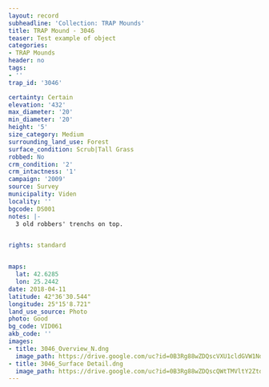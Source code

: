 ```yaml
---
layout: record
subheadline: 'Collection: TRAP Mounds'
title: TRAP Mound - 3046
teaser: Test example of object
categories:
- TRAP Mounds
header: no
tags:
- ''
trap_id: '3046'

certainty: Certain
elevation: '432'
max_diameter: '20'
min_diameter: '20'
height: '5'
size_category: Medium
surrounding_land_use: Forest
surface_condition: Scrub|Tall Grass
robbed: No
crm_condition: '2'
crm_intactness: '1'
campaign: '2009'
source: Survey
municipality: Viden
locality: ''
bgcode: DS001
notes: |-
  3 old robbers' trenchs on top.


rights: standard


maps:
  lat: 42.6285
  lon: 25.2442
date: 2018-04-11
latitude: 42°36'30.544"
longitude: 25°15'8.721"
land_use_source: Photo
photo: Good
bg_code: VID061
akb_code: ''
images:
- title: 3046_Overview_N.dng
  image_path: https://drive.google.com/uc?id=0B3Rg88wZDQscVXU1cldGVW1Ndzg
- title: 3046_Surface Detail.dng
  image_path: https://drive.google.com/uc?id=0B3Rg88wZDQscQWtTMVltY2ZtdVU
---
```

